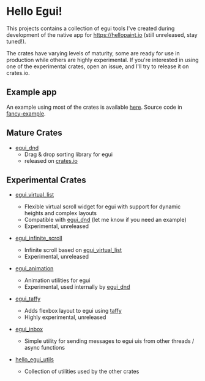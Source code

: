 # Hello Egui!
This projects contains a collection of egui tools I've created during
development of the native app for https://hellopaint.io (still unreleased, stay tuned!).

The crates have varying levels of maturity, some are ready for use in production
while others are highly experimental.
If you're interested in using one of the experimental crates, open an issue, and I'll try to
release it on crates.io.

## Example app
An example using most of the crates is available [here](https://lucasmerlin.github.io/hello_egui/).
Source code in [fancy-example](fancy-example).

## **Mature** Crates
- [egui_dnd](crates/egui_dnd)
  - Drag & drop sorting library for egui
  - released on [crates.io](https://crates.io/crates/egui_dnd)

## **Experimental** Crates

- [egui_virtual_list](crates/egui_virtual_list)
  - Flexible virtual scroll widget for egui with support for dynamic heights and complex layouts
  - Compatible with [egui_dnd](crates/egui_dnd) (let me know if you need an example)
  - Experimental, unreleased

- [egui_infinite_scroll](crates/egui_infinite_scroll)
  - Infinite scroll based on [egui_virtual_list](crates/egui_virtual_list)
  - Experimental, unreleased

- [egui_animation](crates/egui_animation)
  - Animation utilities for egui
  - Experimental, used internally by [egui_dnd](crates/egui_dnd)

- [egui_taffy](crates/egui_taffy)
  - Adds flexbox layout to egui using [taffy](https://github.com/DioxusLabs/taffy)
  - Highly experimental, unreleased

- [egui_inbox](crates/egui_inbox)
  - Simple utility for sending messages to egui uis from other threads / async functions

- [hello_egui_utils](crates/hello_egui_utils)
  - Collection of utilities used by the other crates
